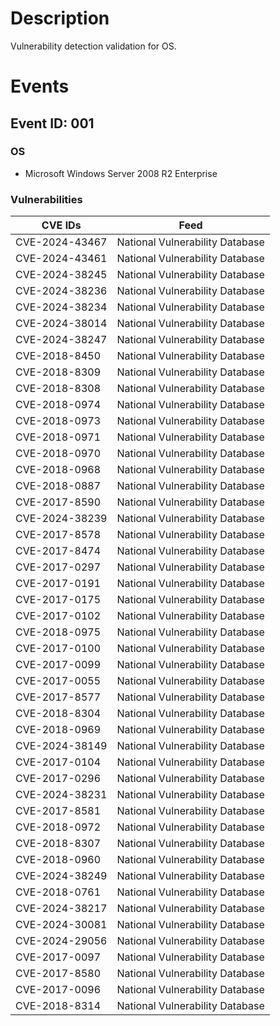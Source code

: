 # Description

Vulnerability detection validation for OS.

# Events

## Event ID: 001
### OS
- Microsoft Windows Server 2008 R2 Enterprise

### Vulnerabilities

| CVE IDs      | Feed
|--------------|-------------------------------
|CVE-2024-43467|National Vulnerability Database
|CVE-2024-43461|National Vulnerability Database
|CVE-2024-38245|National Vulnerability Database
|CVE-2024-38236|National Vulnerability Database
|CVE-2024-38234|National Vulnerability Database
|CVE-2024-38014|National Vulnerability Database
|CVE-2024-38247|National Vulnerability Database
|CVE-2018-8450 |National Vulnerability Database
|CVE-2018-8309 |National Vulnerability Database
|CVE-2018-8308 |National Vulnerability Database
|CVE-2018-0974 |National Vulnerability Database
|CVE-2018-0973 |National Vulnerability Database
|CVE-2018-0971 |National Vulnerability Database
|CVE-2018-0970 |National Vulnerability Database
|CVE-2018-0968 |National Vulnerability Database
|CVE-2018-0887 |National Vulnerability Database
|CVE-2017-8590 |National Vulnerability Database
|CVE-2024-38239|National Vulnerability Database
|CVE-2017-8578 |National Vulnerability Database
|CVE-2017-8474 |National Vulnerability Database
|CVE-2017-0297 |National Vulnerability Database
|CVE-2017-0191 |National Vulnerability Database
|CVE-2017-0175 |National Vulnerability Database
|CVE-2017-0102 |National Vulnerability Database
|CVE-2018-0975 |National Vulnerability Database
|CVE-2017-0100 |National Vulnerability Database
|CVE-2017-0099 |National Vulnerability Database
|CVE-2017-0055 |National Vulnerability Database
|CVE-2017-8577 |National Vulnerability Database
|CVE-2018-8304 |National Vulnerability Database
|CVE-2018-0969 |National Vulnerability Database
|CVE-2024-38149|National Vulnerability Database
|CVE-2017-0104 |National Vulnerability Database
|CVE-2017-0296 |National Vulnerability Database
|CVE-2024-38231|National Vulnerability Database
|CVE-2017-8581 |National Vulnerability Database
|CVE-2018-0972 |National Vulnerability Database
|CVE-2018-8307 |National Vulnerability Database
|CVE-2018-0960 |National Vulnerability Database
|CVE-2024-38249|National Vulnerability Database
|CVE-2018-0761 |National Vulnerability Database
|CVE-2024-38217|National Vulnerability Database
|CVE-2024-30081|National Vulnerability Database
|CVE-2024-29056|National Vulnerability Database
|CVE-2017-0097 |National Vulnerability Database
|CVE-2017-8580 |National Vulnerability Database
|CVE-2017-0096 |National Vulnerability Database
|CVE-2018-8314 |National Vulnerability Database
